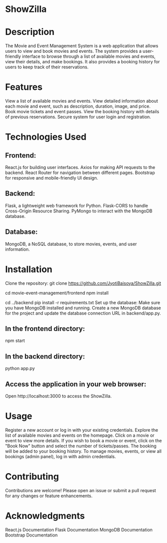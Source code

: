 # ShowZilla

# Description
The Movie and Event Management System is a web application that allows users to view and book movies and events. The system provides a user-friendly interface to browse through a list of available movies and events, view their details, and make bookings. It also provides a booking history for users to keep track of their reservations.

# Features
View a list of available movies and events.
View detailed information about each movie and event, such as description, duration, image, and price.
Book movie tickets and event passes.
View the booking history with details of previous reservations.
Secure system for user login and registration.


# Technologies Used
## Frontend:
React.js for building user interfaces.
Axios for making API requests to the backend.
React Router for navigation between different pages.
Bootstrap for responsive and mobile-friendly UI design.

## Backend:
Flask, a lightweight web framework for Python.
Flask-CORS to handle Cross-Origin Resource Sharing.
PyMongo to interact with the MongoDB database.


## Database:
MongoDB, a NoSQL database, to store movies, events, and user information.

# Installation
Clone the repository:
git clone https://github.com/JyotiBaisoya/ShowZilla.git

cd movie-event-management/frontend
npm install

cd ../backend
pip install -r requirements.txt
Set up the database:
Make sure you have MongoDB installed and running.
Create a new MongoDB database for the project and update the database connection URL in backend/app.py.

## In the frontend directory:
npm start

##  In the backend directory:
python app.py

## Access the application in your web browser:
Open http://localhost:3000 to access the ShowZilla.

# Usage
Register a new account or log in with your existing credentials.
Explore the list of available movies and events on the homepage.
Click on a movie or event to view more details.
If you wish to book a movie or event, click on the "Book Now" button and select the number of tickets/passes.
The booking will be added to your booking history.
To manage movies, events, or view all bookings (admin panel), log in with admin credentials.

# Contributing
Contributions are welcome! Please open an issue or submit a pull request for any changes or feature enhancements.

# Acknowledgments
React.js Documentation
Flask Documentation
MongoDB Documentation
Bootstrap Documentation
